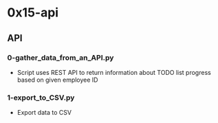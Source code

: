 # 0x15-api

## API
### 0-gather_data_from_an_API.py
* Script uses REST API to return information about TODO list progress based on given employee ID
### 1-export_to_CSV.py
* Export data to CSV


